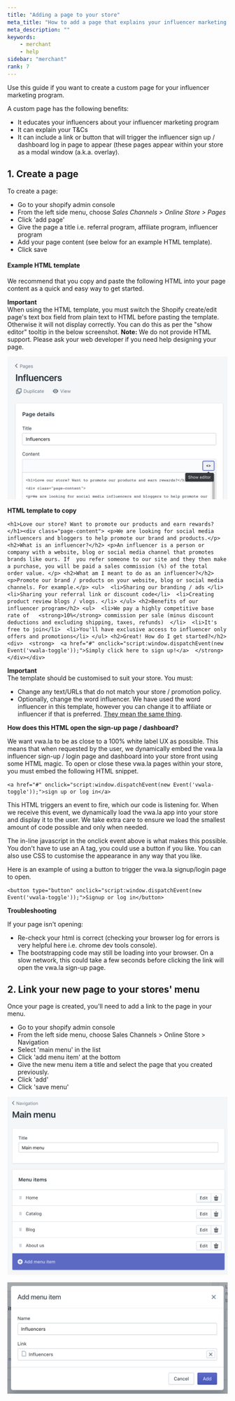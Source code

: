```yaml
---
title: "Adding a page to your store"
meta_title: "How to add a page that explains your influencer marketing program?"
meta_description: ""
keywords:
    - merchant
    - help
sidebar: "merchant"
rank: 7
---
```


Use this guide if you want to create a custom page for your influencer marketing program.

A custom page has the following benefits:

- It educates your influencers about your influencer marketing program
- It can explain your T&Cs
- It can include a link or button that will trigger the influencer sign up / dashboard log in page to appear (these pages appear within your store as a modal window (a.k.a. overlay).

## 1\. Create a page

To create a page:

- Go to your shopify admin console
- From the left side menu, choose _Sales Channels > Online Store > Pages_
- Click 'add page'
- Give the page a title i.e. referral program, affiliate program, influencer program
- Add your page content (see below for an example HTML template).
- Click save

#### Example HTML template

We recommend that you copy and paste the following HTML into your page content as a quick and easy way to get started.

**Important**  
When using the HTML template, you must switch the Shopify create/edit page's text box field from plain text to HTML before pasting the template. Otherwise it will not display correctly. You can do this as per the "show editor" tooltip in the below screenshot. **Note:** We do not provide HTML support. Please ask your web developer if you need help designing your page.   

![](/images/merchant/2018-03-13-18-16-25.png)

**HTML template to copy**

    <h1>Love our store? Want to promote our products and earn rewards?</h1><div class="page-content"> <p>We are looking for social media influencers and bloggers to help promote our brand and products.</p> <h2>What is an influencer?</h2> <p>An influencer is a person or company with a website, blog or social media channel that promotes brands like ours. If  you refer someone to our site and they then make a purchase, you will be paid a sales commission (%) of the total  order value. </p> <h2>What am I meant to do as an influencer?</h2> <p>Promote our brand / products on your website, blog or social media channels. For example.</p> <ul>  <li>Sharing our branding / ads </li>  <li>Sharing your referral link or discount code</li>  <li>Creating product review blogs / vlogs. </li> </ul> <h2>Benefits of our influencer program</h2> <ul>  <li>We pay a highly competitive base rate of   <strong>10%</strong> commission per sale (minus discount deductions and excluding shipping, taxes, refunds)  </li>  <li>It's free to join</li>  <li>You'll have exclusive access to influencer only offers and promotions</li> </ul> <h2>Great! How do I get started?</h2> <div>  <strong>  <a href="#" onclick="script:window.dispatchEvent(new Event('vwala-toggle'));">Simply click here to sign up!</a>  </strong> </div></div>

**Important**  
The template should be customised to suit your store. You must:

- Change any text/URLs that do not match your store / promotion policy.
- Optionally, change the word influencer. We have used the word influencer in this template, however you can change it to affiliate or influencer if that is preferred. [They mean the same thing](/merchant/is-referralaffiliateinfluencer-marketing-the-same-thing).

**How does this HTML open the sign-up page / dashboard?**

We want vwa.la to be as close to a 100% white label UX as possible. This means that when requested by the user, we dynamically embed the vwa.la influencer sign-up / login page and dashboard into your store front using some HTML magic. To open or close these vwa.la pages within your store, you must embed the following HTML snippet.

    <a href="#" onclick="script:window.dispatchEvent(new Event('vwala-toggle'));">sign up or log in</a>

This HTML triggers an event to fire, which our code is listening for. When we receive this event, we dynamically load the vwa.la app into your store and display it to the user. We take extra care to ensure we load the smallest amount of code possible and only when needed.

The in-line javascript in the onclick event above is what makes this possible. You don't have to use an A tag, you could use a button if you like. You can also use CSS to customise the appearance in any way that you like. 

Here is an example of using a button to trigger the vwa.la signup/login page to open.

    <button type="button" onclick="script:window.dispatchEvent(new Event('vwala-toggle'));">Signup or log in</button>

**Troubleshooting**

If your page isn't opening:

- Re-check your html is correct (checking your browser log for errors is very helpful here i.e. chrome dev tools console).
- The bootstrapping code may still be loading into your browser. On a slow network, this could take a few seconds before clicking the link will open the vwa.la sign-up page.

## 2\. Link your new page to your stores' menu

Once your page is created, you'll need to add a link to the page in your menu.

- Go to your shopify admin console
- From the left side menu, choose Sales Channels > Online Store > Navigation
- Select 'main menu' in the list
- Click 'add menu item' at the bottom
- Give the new menu item a title and select the page that you created previously.
- Click 'add'
- Click 'save menu'

![](/images/merchant/2017-09-11-14-58-41.png)

![](/images/merchant/2017-09-11-14-55-24.png)